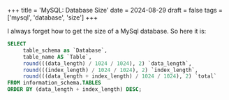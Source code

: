 +++
title = 'MySQL: Database Size'
date = 2024-08-29
draft = false
tags = ['mysql', 'database', 'size']
+++

I always forget how to get the size of a MySql database. So here it is:

```sql
SELECT
     table_schema as `Database`,
     table_name AS `Table`,
     round(((data_length) / 1024 / 1024), 2) `data_length`,
     round(((index_length) / 1024 / 1024), 2) `index_length`,
     round(((data_length + index_length) / 1024 / 1024), 2) `total`
FROM information_schema.TABLES
ORDER BY (data_length + index_length) DESC;
```
